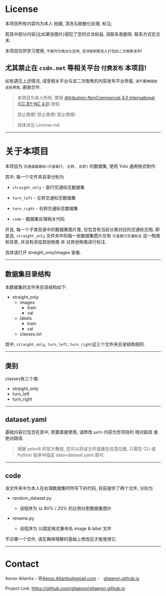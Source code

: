 # License

本项目所有内容均为本人 拍摄, 清洗与脱敏化处理, 标注; 

若其中部分内容(比如某张图片)侵犯了您的合法权益, 请联系我删除, 联系方式在文末.

本项目仅供学习使用, `不能作为商业化应用`, `坚决抵制某些人打包后二次贩售发布`! 

## 尤其禁止在 `csdn.net` 等相关平台 `付费发布` 本项目!

如有遇见上述情况, 请至相关平台与该二次贩售的内容发布平台举报, `请不要掏钱给这些黑商`, 谢谢合作.

> 本项目为本人所有, 使用 [Attribution-NonCommercial 4.0 International (CC BY-NC 4.0)](http://creativecommons.org/licenses/by-nc/4.0/) 授权. 
>
> 禁止商用! 禁止商用! 禁止商用!
> 
> 具体详见 License.md

---

# 关于本项目

本项目为 `交通道路路标(只准直行, 左转, 右转)` 的数据集, 使用 Yolo 通用格式制作.

其中, 每一个文件夹目录分别为

- `straight_only` - 直行交通标志数据集

- `turn_left` - 左转交通标志数据集

- `turn_right` - 右转交通标志数据集

- `code` - 数据集处理相关代码

并且, 每一个子类目录中的数据集图片里, 仅包含有当前分类对应的交通标志物, 即是说, `straight_only` 文件夹中的每一张数据集图片仅有 `只准直行交通标志` 这一物类和背景, 并没有添加其他物类 并 对其他物类进行标注. 

具体请打开 straight_only/images 查看.

---

## 数据集目录结构

本数据集的文件夹目录结构如下:

- straight_only
    - images
        - train
        - val
    - labels
        - train
        - val
    - classes.txt

其中, `straight_only`, `turn_left`, `turn_right`这三个文件夹目录结构相同.

---

## 类别

classes有三个类:

- straight_only
- turn_left
- turn_right

---

## dataset.yaml

基础内容已包含在其中, 若要直接使用, 请修改 `path` 内容为您项目的 相对路径 或 绝对路径.

> 根据 yolov8 的官方教程, 您可以将该文件放置在任意位置, 只需在 CLI 或 Python 程序中指定 data=dataset.yaml 即可.

---

## code

该文件夹中为本人在处理数据集时所写下的代码, 目前提供了两个文件, 分别为

- random_dataset.py
    - 该程序为 以 80% / 20% 的比例分割数据集图片

- rename.py
    - 该程序为 以固定格式重命名 image & label 文件


不论哪一个文件, 请在确保理解的基础上修改后才能使用它.

---

# Contact

Aeron Atlantis - @Aeron.Atlantis@gmail.com -　[gitaeron.github.io](https://gitaeron.gtihub.io)

Project Link: https://github.com/gitaeron/gitaeron.github.io




